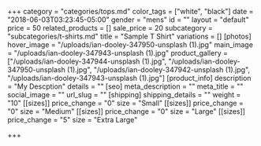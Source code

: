 +++
category = "categories/tops.md"
color_tags = ["white", "black"]
date = "2018-06-03T03:23:45-05:00"
gender = "mens"
id = ""
layout = "default"
price = 50
related_products = []
sale_price = 20
subcategory = "subcategories/t-shirts.md"
title = "Sample T Shirt"
variations = []
[photos]
hover_image = "/uploads/ian-dooley-347950-unsplash (1).jpg"
main_image = "/uploads/ian-dooley-347943-unsplash (1).jpg"
product_gallery = ["/uploads/ian-dooley-347944-unsplash (1).jpg", "/uploads/ian-dooley-347950-unsplash (1).jpg", "/uploads/ian-dooley-347942-unsplash (1).jpg", "/uploads/ian-dooley-347943-unsplash (1).jpg"]
[product_info]
description = "My Descption"
details = ""
[seo]
meta_description = ""
meta_title = ""
social_image = ""
url_slug = ""
[shipping]
shipping_details = ""
weight = "10"
[[sizes]]
price_change = "0"
size = "Small"
[[sizes]]
price_change = "0"
size = "Medium"
[[sizes]]
price_change = "0"
size = "Large"
[[sizes]]
price_change = "5"
size = "Extra Large"

+++
